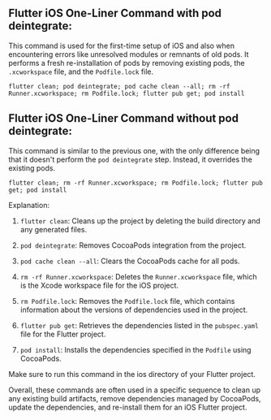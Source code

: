 ## Flutter iOS One-Liner Command with pod deintegrate:

This command is used for the first-time setup of iOS and also when encountering errors like unresolved modules or remnants of old pods. It performs a fresh re-installation of pods by removing existing pods, the `.xcworkspace` file, and the `Podfile.lock` file. 

```
flutter clean; pod deintegrate; pod cache clean --all; rm -rf Runner.xcworkspace; rm Podfile.lock; flutter pub get; pod install
```

## Flutter iOS One-Liner Command without pod deintegrate:

This command is similar to the previous one, with the only difference being that it doesn't perform the `pod deintegrate` step. Instead, it overrides the existing pods.

```shell
flutter clean; rm -rf Runner.xcworkspace; rm Podfile.lock; flutter pub get; pod install
```

Explanation:

1. `flutter clean`: Cleans up the project by deleting the build directory and any generated files.

2. `pod deintegrate`: Removes CocoaPods integration from the project.

3. `pod cache clean --all`: Clears the CocoaPods cache for all pods.

4. `rm -rf Runner.xcworkspace`: Deletes the `Runner.xcworkspace` file, which is the Xcode workspace file for the iOS project.

5. `rm Podfile.lock`: Removes the `Podfile.lock` file, which contains information about the versions of dependencies used in the project.

6. `flutter pub get`: Retrieves the dependencies listed in the `pubspec.yaml` file for the Flutter project.

7. `pod install`: Installs the dependencies specified in the `Podfile` using CocoaPods.

Make sure to run this command in the ios directory of your Flutter project.

Overall, these commands are often used in a specific sequence to clean up any existing build artifacts, remove dependencies managed by CocoaPods, update the dependencies, and re-install them for an iOS Flutter project.


